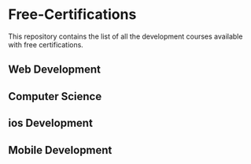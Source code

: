 # Free-Certifications
This repository contains the list of all the development courses available with  free certifications.




## Web Development 
## Computer Science
## ios Development 
## Mobile Development
